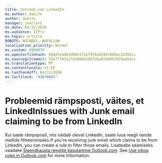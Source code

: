 ```yaml
---
title: Outlook.com LinkedIn
ms.author: daeite
author: daeite
manager: joallard
ms.date: 04/21/2020
ms.audience: ITPro
ms.topic: article
ROBOTS: NOINDEX, NOFOLLOW
localization_priority: Normal
ms.custom: 8000079
ms.openlocfilehash: 860d7e4063d0de172b79f0a0294f899ac22d92cc
ms.sourcegitcommit: 55eff703a17e500681d8fa6a87eb067019ade3cc
ms.translationtype: MT
ms.contentlocale: et-EE
ms.lasthandoff: 04/22/2020
ms.locfileid: "43676601"
---
```

# <a name="issues-with-junk-email-claiming-to-be-from-linkedin"></a><span data-ttu-id="7e714-102">Probleemid rämpsposti, väites, et LinkedIn</span><span class="sxs-lookup"><span data-stu-id="7e714-102">Issues with Junk email claiming to be from LinkedIn</span></span>

<span data-ttu-id="7e714-103">Kui saate rämpsposti, mis väidab olevat LinkedIn, saate luua reegli nende meilide filtreerimiseks.</span><span class="sxs-lookup"><span data-stu-id="7e714-103">If you're receiving junk email which claims to be from LinkedIn, you can create a rule to filter those emails.</span></span>
<span data-ttu-id="7e714-104">Lisateabe saamiseks vaadake [Sisendkausta reeglite kasutamine Outlook.com](https://aka.ms/OutlookComInboxRules) .</span><span class="sxs-lookup"><span data-stu-id="7e714-104">See [Use inbox rules in Outlook.com](https://aka.ms/OutlookComInboxRules) for more information.</span></span>


